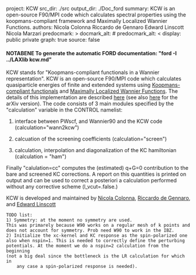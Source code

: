 project: KCW
src_dir: ./src
output_dir: ./Doc_ford
summary: KCW is an open-source F90/MPI code which calculates spectral properties using the koopmans-compliant framework and Maximally Localized Wannier Functions.
authors: Nicola Colonna
         Riccardo de Gennaro
         Edward Linscott
         Nicola Marzari
predocmark: >
docmark_alt: #
predocmark_alt: <
display: public
         private
graph: true
source: false

#### NOTABENE To generate the automatic FORD documentation: "ford -I ../LAXlib kcw.md"

KCW stands for "Koopmans-compliant functionals in a Wannier representation". KCW is an open-source F90/MPI 
code which calculates quasiparticle energies of finite and extended systems using
[Koopmans-compliant functionals](https://journals.aps.org/prx/abstract/10.1103/PhysRevX.8.021051)
and [Maximally Localized Wannier Functions](http://journals.aps.org/prb/abstract/10.1103/PhysRevB.56.12847).
The details of this implementation are described [here](https://pubs.acs.org/doi/full/10.1021/acs.jctc.2c00161)
(see also [here](https://arxiv.org/abs/2202.08155) for the arXiv version). 
The code consists of 3 main modules specified by the "calculation" variable in the CONTROL namelist:

1) interface between PWscf, and Wannier90 and the KCW code (calculation="wann2kcw") 

2) calcuation of the screening coefficients (calculation="screen")

3) calculation, interpolation and diagonalization of the KC hamiltonian (calculation = "ham") 

Finally "calulation=cc" computes the (estimated) q+G=0 contribution to the bare and screened KC corrections.
A report on this quantities is printed on output and can be used to correct a posteriori a calculation performed 
without any corrective scheme (l_vcut=.false.)

KCW is developed and maintained by [Nicola Colonna](https://www.psi.ch/en/lns/people/nicola-colonna),  [Riccardo de Gennaro](https://people.epfl.ch/riccardo.degennaro), and [Edward Linscott](https://people.epfl.ch/edward.linscott)

	TODO list: 
	1) Symmetry: at the moment no symmetry are used. 
	This was primarely because W90 works on a regular mesh of k points and 
	does not account for symmetry. Prob need W90 to work in the IBZ.
	2) Initialize the xc-kernel and KC response as the spin-polarized one 
	also when nspin=1. This is needed to correctly define the perturbing
	potentials. At the moment we do a nspin=2 calculation from the beginning
	(not a big deal since the bottleneck is the LR calculation for which in 
        any case a spin-polarized response is needed).

